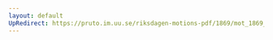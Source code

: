 ```yaml
---
layout: default
UpRedirect: https://pruto.im.uu.se/riksdagen-motions-pdf/1869/mot_1869__fk__10/mot_1869__fk__10-002.pdf
---
```


